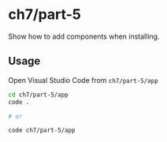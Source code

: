 # ch7/part-5

Show how to add components when installing.

## Usage

Open Visual Studio Code from `ch7/part-5/app`

```bash
cd ch7/part-5/app
code .

# or

code ch7/part-5/app
```
